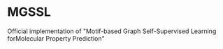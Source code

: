 # MGSSL
Official implementation of "Motif-based Graph Self-Supervised Learning forMolecular Property Prediction"
